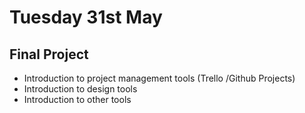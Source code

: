 # Tuesday 31st May

## Final Project  

+ Introduction to project management tools (Trello /Github Projects)
+ Introduction to design tools
+ Introduction to other tools


